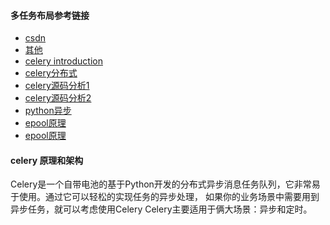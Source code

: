 #### 多任务布局参考链接

* [csdn](https://blog.csdn.net/weixin_39318540/article/details/80473021)
* [其他](https://niubidian.top/blog/show/40/)
* [celery introduction](https://www.fullstackpython.com/celery.html)
* [celery分布式](https://blog.csdn.net/Jmilk/article/details/78945622)
* [celery源码分析1](https://zhangchenchen.github.io/2018/07/03/deep-in-celery/)
* [celery源码分析2](https://liqiang.io/post/celery-source-analysis-worker-start-flow)
* [python异步](https://www.cnblogs.com/earendil/p/7411115.html)
* [epool原理](https://blog.csdn.net/qq_35433716/article/details/85345907)
* [epool原理](https://blog.csdn.net/mango_song/article/details/42643971)
#### celery 原理和架构
Celery是一个自带电池的基于Python开发的分布式异步消息任务队列，它非常易于使用。通过它可以轻松的实现任务的异步处理， 如果你的业务场景中需要用到异步任务，就可以考虑使用Celery
Celery主要适用于俩大场景：异步和定时。  